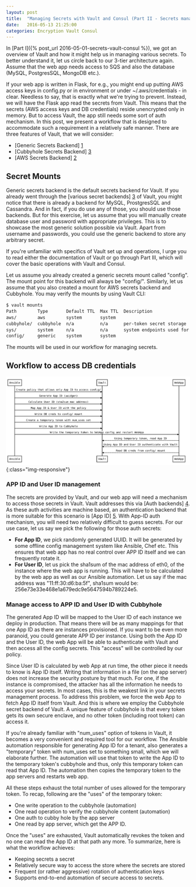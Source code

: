 ```yaml
---
layout: post
title:  "Managing Secrets with Vault and Consul (Part II - Secrets management workflow)"
date:   2016-05-13 21:25:00
categories: Encryption Vault Consul
---
```


In [Part I]({% post_url 2016-05-01-secrets-vault-consul %}), we got an overview of Vault and how it might help us in managing various secrets. To better understand it, let us circle back to our 3-tier architecture again. Assume that the web app needs access to SQS and also the database (MySQL, PostgresSQL, MongoDB etc.).

If your web app is written in Flask, for e.g., you might end up putting AWS access keys in config.py or in environment or under ~/.aws/credentials - in clear. Needless to say, that is exactly what we're trying to prevent. Instead, we will have the Flask app read the secrets from Vault. This means that the secrets (AWS access keys and DB credentials) reside unencrypted only in memory. But to access Vault, the app still needs some sort of auth mechanism. In this post, we present a workflow that is designed to accommodate such a requirement in a relatively safe manner. There are three features of Vault, that we will consider:

- [Generic Secrets Backend] [1]
- [Cubbyhole Secrets Backend] [3]
- [AWS Secrets Backend] [2]

## Secret Mounts
Generic secrets backend is the default secrets backend for Vault. If you already went through the [various secret backends] [3] of Vault, you might notice that there is already a backend for MySQL, ProstgresSQL and Cassandra. And in fact, if you do use any of those, you should use those backends. But for this exercise, let us assume that you will manually create database user and password with appropriate privileges. This is to showcase the most generic solution possible via Vault. Apart from username and passwords, you could use the generic backend to store any arbitrary secret.

If you're unfamiliar with specifics of Vault set up and operations, I urge you to read either the documentation of Vault or go through Part III, which will cover the basic operations with Vault and Consul.

Let us assume you already created a generic secrets mount called "config". The mount point for this backend will always be "config/".  Similarly, let us assume that you also created a mount for AWS secrets backend and Cubbyhole. You may verify the mounts by using Vault CLI:

```bash
$ vault mounts
Path        Type       Default TTL  Max TTL  Description
aws/        aws        system       system
cubbyhole/  cubbyhole  n/a          n/a      per-token secret storage
sys/        system     n/a          n/a      system endpoints used for control, policy and debugging
config/     generic    system       system
```

The mounts will be used in our workflow for managing secrets.

## Workflow to access DB credentials
![Secrets Management Workflow](/assets/images/secrets-mgt-workflow.svg){:class="img-responsive"}

### APP ID and User ID management
The secrets are provided by Vault, and our web app will need a mechanism to access those secrets in Vault. Vault addresses this via [Auth backends] [4]. As these auth activities are machine based, an authentication backend that is more suitable for this scenario is [App ID] [5]. With App-ID auth mechanism, you will need two relatively difficult to guess secrets. For our use case, let us say we pick the following for those auth secrets:
- **For App ID**, we pick randomly generated UUID. It will be generated by some offline config management system like Ansible, Chef etc. This ensures that web app has no real control over APP ID itself and we can frequently rotate it.
- **For User ID**, let us pick the sha1sum of the mac address of eth0, of the instance where the web app is running. This will have to be calculated by the web app as well as our Ansible automation. Let us say if the mac address was "11:ff:30:d6:ba:5f", sha1sum would be: 256e73e33e468e1a679edc9e5647594b789224e5.

### Manage access to APP ID and User ID with Cubbyhole
The generated App ID will be mapped to the User ID of each instance we deploy in production. That means there will be as many mappings for that one App ID as there are instances provisioned. If you want to be even more paranoid, you could generate APP ID per instance. Using both the App ID and the User ID, the web App will be able to authenticate with Vault and then access all the config secrets. This "access" will be controlled by our policy.

Since User ID is calculated by web App at run time, the other piece it needs to know is App ID itself. Writing that information in a file (on the app server) does not increase the security posture by that much. For one, if the instance is compromised, the attacker has all the information he needs to access your secrets. In most cases, this is the weakest link in your secrets management process. To address this problem, we force the web App to fetch App ID itself from Vault. And this is where we employ the Cubbyhole secret backend of Vault. A unique feature of cubbyhole is that every token gets its own secure enclave,  and no other token (including root token) can access it.

If you're already familiar with "num_uses" option of tokens in Vault, it becomes a very convenient and required tool for our workflow. The Ansible automation responsible for generating App ID for a tenant, also generates a "temporary" token with num_uses set to something small, which we will elaborate further. The automation will use that token to write the App ID to the temporary token's cubbyhole and thus, only this temporary token can read that App ID. The automation then copies the temporary token to the app servers and restarts web app.

 All these steps exhaust the total number of uses allowed for the temporary token. To recap, following are the "uses" of the temporary token:
- One write operation to the cubbyhole (automation)
- One read operation to verify the cubbyhole content (automation)
- One auth to cubby hole by the app server
- One read by app server, which get the APP ID.

Once the "uses" are exhausted, Vault automatically revokes the token and no one can read the App ID at that path any more. To summarize, here is what the workflow achieves:

- Keeping secrets a secret
- Relatively secure way to access the store where the secrets are stored
- Frequent (or rather aggressive) rotation of authentication keys
- Supports end-to-end automation of secure access to secrets.

[1]: https://www.vaultproject.io/docs/secrets/generic/index.html
[2]: https://www.vaultproject.io/docs/secrets/aws/index.html
[3]: https://www.vaultproject.io/docs/secrets/cubbyhole/index.html
[4]: https://www.vaultproject.io/docs/auth/index.html
[5]: https://www.vaultproject.io/docs/auth/app-id.html

